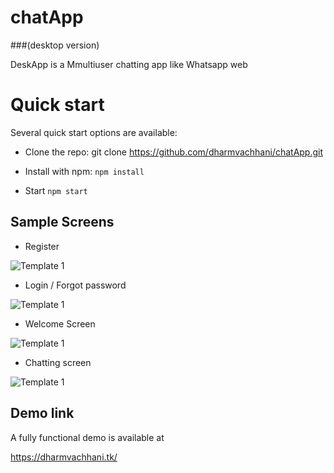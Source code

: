 # chatApp 
###(desktop version)

DeskApp is a Mmultiuser chatting app like Whatsapp web

# Quick start
Several quick start options are available:
* Clone the repo: git clone https://github.com/dharmvachhani/chatApp.git

* Install with npm: 
  `npm install`
  
* Start 
  `npm start`


## Sample Screens

* Register

<img src="https://user-images.githubusercontent.com/81407193/120166059-d6e16a00-c219-11eb-8703-3fb44f4e44fd.png" alt="Template 1">

* Login / Forgot password

<img src="https://user-images.githubusercontent.com/81407193/120167618-97b41880-c21b-11eb-9844-767f0834696e.png" alt="Template 1">

* Welcome Screen

<img src="https://user-images.githubusercontent.com/81407193/120167638-9da9f980-c21b-11eb-93f9-1083931d5134.png" alt="Template 1">

* Chatting screen

<img src="https://user-images.githubusercontent.com/81407193/120167646-a00c5380-c21b-11eb-88ff-48e21d881777.png" alt="Template 1">


## Demo link
A fully functional demo is available at

https://dharmvachhani.tk/
